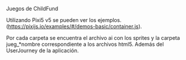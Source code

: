 Juegos de ChildFund

Utilizando Pixi5 v5 se pueden ver los ejemplos.(https://pixijs.io/examples/#/demos-basic/container.js).
 
Por cada carpeta se encuentra el archivo ai con los sprites y la carpeta jueg_*nombre correspondiente a los archivos html5. Además del UserJourney de la aplicación. 
